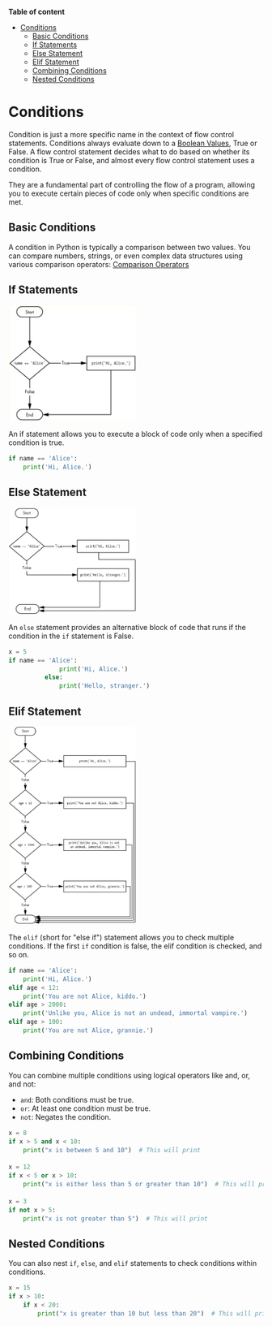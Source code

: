 **Table of content**
- [Conditions](#conditions)
  - [Basic Conditions](#basic-conditions)
  - [If Statements](#if-statements)
  - [Else Statement](#else-statement)
  - [Elif Statement](#elif-statement)
  - [Combining Conditions](#combining-conditions)
  - [Nested Conditions](#nested-conditions)

# Conditions

Condition is just a more specific name in the context of flow control statements. Conditions always evaluate down to a [Boolean Values](001_datatypes.md#boolean-values), True or False. A flow control statement decides what to do based on whether its condition is True or False, and almost every flow control statement uses a condition.

They are a fundamental part of controlling the flow of a program, allowing you to execute certain pieces of code only when specific conditions are met. 
## Basic Conditions
A condition in Python is typically a comparison between two values. You can compare numbers, strings, or even complex data structures using various comparison operators:
[Comparison Operators](003_operators.md#comparison-operators)


## If Statements
<img src="./Pictures/flowchart_if_statement.png" width="50%"/>

An if statement allows you to execute a block of code only when a specified condition is true.
```py
if name == 'Alice':
    print('Hi, Alice.')
```


## Else Statement
<img src="./Pictures/flowchart_else_statement.png" width="50%"/>

An `else` statement provides an alternative block of code that runs if the condition in the `if` statement is False.
```py
x = 5
if name == 'Alice':
              print('Hi, Alice.')
          else:
              print('Hello, stranger.')
```

## Elif Statement
<img src="./Pictures/flowchart_elif_statement.png" width="50%"/>

The `elif` (short for "else if") statement allows you to check multiple conditions. If the first `if` condition is false, the elif condition is checked, and so on.
```py
if name == 'Alice':
    print('Hi, Alice.')
elif age < 12:
    print('You are not Alice, kiddo.')
elif age > 2000:
    print('Unlike you, Alice is not an undead, immortal vampire.')
elif age > 100:
    print('You are not Alice, grannie.')
```

## Combining Conditions
You can combine multiple conditions using logical operators like and, or, and not:
- `and`: Both conditions must be true.
- `or`: At least one condition must be true.
- `not`: Negates the condition.
```py
x = 8
if x > 5 and x < 10:
    print("x is between 5 and 10")  # This will print

x = 12
if x < 5 or x > 10:
    print("x is either less than 5 or greater than 10")  # This will print

x = 3
if not x > 5:
    print("x is not greater than 5")  # This will print

```
## Nested Conditions
You can also nest `if`, `else`, and `elif` statements to check conditions within conditions.
```py
x = 15
if x > 10:
    if x < 20:
        print("x is greater than 10 but less than 20")  # This will print
```
